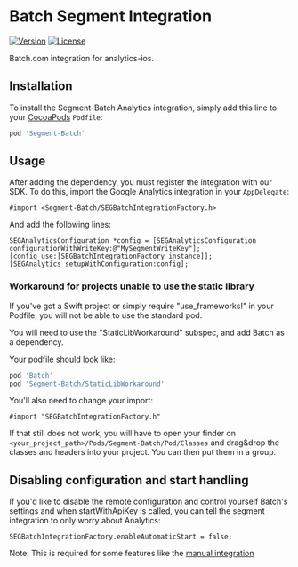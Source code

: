 # Batch Segment Integration

[![Version](https://img.shields.io/cocoapods/v/Segment-Batch.svg?style=flat)](http://cocoapods.org/pods/Segment-batch)
[![License](https://img.shields.io/cocoapods/l/Segment-Batch.svg?style=flat)](http://cocoapods.org/pods/Segment-batch)

Batch.com integration for analytics-ios.

## Installation

To install the Segment-Batch Analytics integration, simply add this line to your [CocoaPods](http://cocoapods.org) `Podfile`:

```ruby
pod 'Segment-Batch'
```

## Usage

After adding the dependency, you must register the integration with our SDK.  To do this, import the Google Analytics integration in your `AppDelegate`:

```objc
#import <Segment-Batch/SEGBatchIntegrationFactory.h>
```

And add the following lines:

```objc
SEGAnalyticsConfiguration *config = [SEGAnalyticsConfiguration configurationWithWriteKey:@"MySegmentWriteKey"];
[config use:[SEGBatchIntegrationFactory instance]];
[SEGAnalytics setupWithConfiguration:config];
```

### Workaround for projects unable to use the static library

If you've got a Swift project or simply require "use_frameworks!" in your Podfile, you will not be able to use the standard pod.

You will need to use the "StaticLibWorkaround" subspec, and add Batch as a dependency.  

Your podfile should look like:  

```ruby
pod 'Batch'
pod 'Segment-Batch/StaticLibWorkaround'
```

You'll also need to change your import:  

```objc
#import "SEGBatchIntegrationFactory.h"
```

If that still does not work, you will have to open your finder on `<your_project_path>/Pods/Segment-Batch/Pod/Classes` and drag&drop the classes and headers into your project. You can then put them in a group.  

## Disabling configuration and start handling

If you'd like to disable the remote configuration and control yourself Batch's settings and when startWithApiKey is called, you can tell the segment integration to only worry about Analytics:

```objc
SEGBatchIntegrationFactory.enableAutomaticStart = false;
```


Note: This is required for some features like the [manual integration](https://batch.com/doc/ios/advanced/manual-integration.html)
